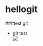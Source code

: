# hellogit
###test git
* git test<br/>
![](http://img5.douban.com/view/photo/photo/public/p2185190487.jpg)
